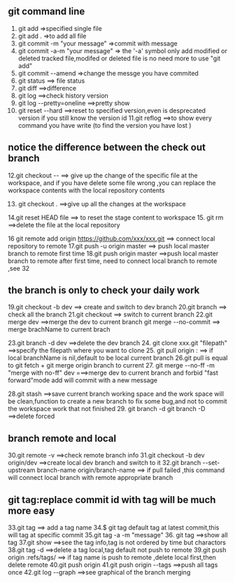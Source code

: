 
##  git command line
1. git add<file> =>specified single file
2. git add .  =>to add all file
3. git commit -m "your message"  =>commit with message
4. git commit -a-m "your message"  => the '-a' symbol only add modified or deleted tracked file,modifed or deleted file is no need more to use "git add"
5. git commit --amend  =>change the messge you have commited
6. git status  ==> file status
7. git diff  ==>difference
8. git log ==>check history version
9. git log --pretty=oneline  ==>pretty show
10. git reset --hard<version id>  ==>reset to specified version,even is desprecated version if you still know the version id
11.git reflog   ==>to show every command you have write (to find the version you have lost )

## notice    the difference between the check out branch
12.git checkout --<file> ==> give up the change of the specific file at the workspace, and if you have delete some file wrong ,you can replace the workspace contents with the local repository contents

13. git checkout .  ==>give up all the changes at the workspace

14.git reset HEAD file  ==> to reset the stage content to workspace
15. git rm  ==>delete the file  at the local repository

16 git remote add origin https://github.com/xxx/xxx.git  ==> connect local  repository to remote
17.git push -u origin master  ==> push local master branch to remote first time
18.git push origin master  ==>push local master branch to remote after first time, need to connect local branch to remote ,see 32

## the branch is only to check your daily work

19.git checkout -b dev   ==> create and switch to dev branch
20.git branch ==> check all the branch
21.git checkout<brachName> ==> switch to current branch
22.git merge dev  ==>merge the dev to current branch
git merge --no-commit <branchName> ==> merge brachName to current brach

23.git branch -d dev  ==>delete the dev branch
24. git clone xxx.git "filepath"  ==>specify the filepath where you want to clone
25. git pull origin <origin branchName>:<local branchName> ==> if local branchName is nil,default to be local current branch
26.git pull is equal to git fetch + git merge origin branch to current
27. git merge --no-ff -m "merge with no-ff" dev   ===>merge dev to current branch and forbid "fast forward"mode  add will commit with a new message

28.git stash  ==>save current branch working space and the work space will be clean,function to create a new branch to fix some bug,and not to commit the workspace work that not finished
29. git branch -d <branchName>  git branch -D <branchName> ==>delete forced

## branch remote and local
30.git remote -v  ==>check remote branch info
31.git checkout -b dev origin/dev ==>create local dev branch and switch to it
32.git branch --set-upstream branch-name origin/branch-name  ==> if pull failed ,this command will connect local branch with remote appropriate branch

## git tag:replace commit id with tag will be much more easy
33.git tag<name> ==> add a tag name
34.$ git tag <name> <commit id>  default tag at latest commit,this will tag at specific commit
35.git tag -a <tag name> -m "message" <commit id>
36. git tag  ==>show all tag
37.git show <tag name> ==>see the tag info,tag is not ordered by time but charactors
38.git tag -d <tag name> ==>delete a tag local,tag default not push to remote
39.git push origin :refs/tags/<tagname>  ==> if tag name is push to remote ,delete local first,then delete remote
40.git push origin <tag name>
41.git push origin --tags ==>push all tags once
42.git log --graph  ==>see graphical of the branch merging

